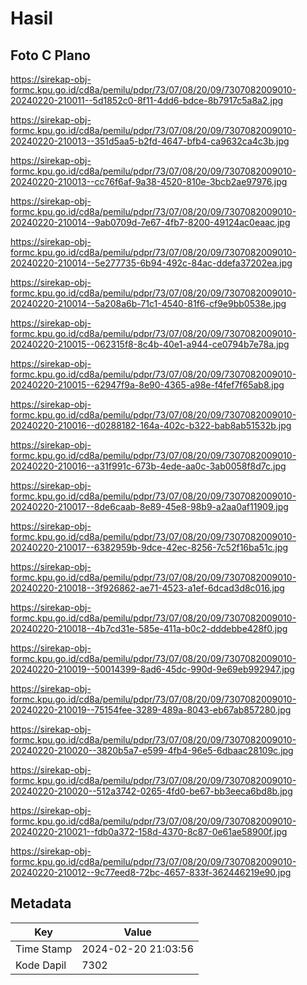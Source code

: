 # Hasil

## Foto C Plano

https://sirekap-obj-formc.kpu.go.id/cd8a/pemilu/pdpr/73/07/08/20/09/7307082009010-20240220-210011--5d1852c0-8f11-4dd6-bdce-8b7917c5a8a2.jpg

https://sirekap-obj-formc.kpu.go.id/cd8a/pemilu/pdpr/73/07/08/20/09/7307082009010-20240220-210013--351d5aa5-b2fd-4647-bfb4-ca9632ca4c3b.jpg

https://sirekap-obj-formc.kpu.go.id/cd8a/pemilu/pdpr/73/07/08/20/09/7307082009010-20240220-210013--cc76f6af-9a38-4520-810e-3bcb2ae97976.jpg

https://sirekap-obj-formc.kpu.go.id/cd8a/pemilu/pdpr/73/07/08/20/09/7307082009010-20240220-210014--9ab0709d-7e67-4fb7-8200-49124ac0eaac.jpg

https://sirekap-obj-formc.kpu.go.id/cd8a/pemilu/pdpr/73/07/08/20/09/7307082009010-20240220-210014--5e277735-6b94-492c-84ac-ddefa37202ea.jpg

https://sirekap-obj-formc.kpu.go.id/cd8a/pemilu/pdpr/73/07/08/20/09/7307082009010-20240220-210014--5a208a6b-71c1-4540-81f6-cf9e9bb0538e.jpg

https://sirekap-obj-formc.kpu.go.id/cd8a/pemilu/pdpr/73/07/08/20/09/7307082009010-20240220-210015--062315f8-8c4b-40e1-a944-ce0794b7e78a.jpg

https://sirekap-obj-formc.kpu.go.id/cd8a/pemilu/pdpr/73/07/08/20/09/7307082009010-20240220-210015--62947f9a-8e90-4365-a98e-f4fef7f65ab8.jpg

https://sirekap-obj-formc.kpu.go.id/cd8a/pemilu/pdpr/73/07/08/20/09/7307082009010-20240220-210016--d0288182-164a-402c-b322-bab8ab51532b.jpg

https://sirekap-obj-formc.kpu.go.id/cd8a/pemilu/pdpr/73/07/08/20/09/7307082009010-20240220-210016--a31f991c-673b-4ede-aa0c-3ab0058f8d7c.jpg

https://sirekap-obj-formc.kpu.go.id/cd8a/pemilu/pdpr/73/07/08/20/09/7307082009010-20240220-210017--8de6caab-8e89-45e8-98b9-a2aa0af11909.jpg

https://sirekap-obj-formc.kpu.go.id/cd8a/pemilu/pdpr/73/07/08/20/09/7307082009010-20240220-210017--6382959b-9dce-42ec-8256-7c52f16ba51c.jpg

https://sirekap-obj-formc.kpu.go.id/cd8a/pemilu/pdpr/73/07/08/20/09/7307082009010-20240220-210018--3f926862-ae71-4523-a1ef-6dcad3d8c016.jpg

https://sirekap-obj-formc.kpu.go.id/cd8a/pemilu/pdpr/73/07/08/20/09/7307082009010-20240220-210018--4b7cd31e-585e-411a-b0c2-dddebbe428f0.jpg

https://sirekap-obj-formc.kpu.go.id/cd8a/pemilu/pdpr/73/07/08/20/09/7307082009010-20240220-210019--50014399-8ad6-45dc-990d-9e69eb992947.jpg

https://sirekap-obj-formc.kpu.go.id/cd8a/pemilu/pdpr/73/07/08/20/09/7307082009010-20240220-210019--75154fee-3289-489a-8043-eb67ab857280.jpg

https://sirekap-obj-formc.kpu.go.id/cd8a/pemilu/pdpr/73/07/08/20/09/7307082009010-20240220-210020--3820b5a7-e599-4fb4-96e5-6dbaac28109c.jpg

https://sirekap-obj-formc.kpu.go.id/cd8a/pemilu/pdpr/73/07/08/20/09/7307082009010-20240220-210020--512a3742-0265-4fd0-be67-bb3eeca6bd8b.jpg

https://sirekap-obj-formc.kpu.go.id/cd8a/pemilu/pdpr/73/07/08/20/09/7307082009010-20240220-210021--fdb0a372-158d-4370-8c87-0e61ae58900f.jpg

https://sirekap-obj-formc.kpu.go.id/cd8a/pemilu/pdpr/73/07/08/20/09/7307082009010-20240220-210012--9c77eed8-72bc-4657-833f-362446219e90.jpg


## Metadata

| Key        | Value               |
| ---------- | ------------------- |
| Time Stamp | 2024-02-20 21:03:56 |
| Kode Dapil | 7302                |



